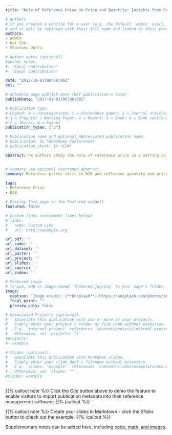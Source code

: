```yaml
---
title: "Role of Reference Price on Price and Quantity: Insights from Business-to- Business Markets"

# Authors
# If you created a profile for a user (e.g. the default `admin` user), write the username (folder name) here 
# and it will be replaced with their full name and linked to their profile.
authors:
- admin
- Hai Che
- Shantanu Dutta

# Author notes (optional)
#author_notes:
#- "Equal contribution"
#- "Equal contribution"

date: "2012-10-01T00:00:00Z"
doi: ""

# Schedule page publish date (NOT publication's date).
publishDate: "2017-01-01T00:00:00Z"

# Publication type.
# Legend: 0 = Uncategorized; 1 = Conference paper; 2 = Journal article;
# 3 = Preprint / Working Paper; 4 = Report; 5 = Book; 6 = Book section;
# 7 = Thesis; 8 = Patent
publication_types: ["2"]

# Publication name and optional abbreviated publication name.
# publication: In *Wowchemy Conference*
# publication_short: In *ICW*

abstract: he authors study the role of reference price in a setting in which both the price and the quantity are set through personal interaction during the transaction process, such as in business-to-business markets. Most studies on reference price in the marketing research literature focus on consumer packaged goods, for which prices are typically fixed during the shopping trip and the transaction does not involve personal interaction with a salesperson. In this study, the authors study the effect of reference price on the quantity purchased and also on the pricing outcome of the transaction. They estimate a simultaneous equation system of both pricing and quantity purchased. The findings are as follows: (1) Reference price effects exist on quantity purchased and on the transaction pricing outcome in business-to-business market transactions, (2) business customers react asymmetrically to price increases and price decreases, and (3) salespeople have their own reference prices that affect the transaction price. The authors also find that customer experience with the salesperson might exacerbate the loss aversion effect. They conclude by discussing the underlying reasons behind these findings and their managerial implications.


# Summary. An optional shortened abstract.
summary: Reference prices exist in B2B and influence quantity and prices

tags:
- Reference Price
- B2B

# Display this page in the Featured widget?
featured: false

# Custom links (uncomment lines below)
# links:
# - name: Custom Link
#   url: http://example.org

url_pdf: ''
url_code: ''
url_dataset: ''
url_poster: ''
url_project: ''
url_slides: ''
url_source: ''
url_video: ''

# Featured image
# To use, add an image named `featured.jpg/png` to your page's folder. 
image:
  caption: 'Image credit: [**Unsplash**](https://unsplash.com/photos/pLCdAaMFLTE)'
  focal_point: ""
  preview_only: false

# Associated Projects (optional).
#   Associate this publication with one or more of your projects.
#   Simply enter your project's folder or file name without extension.
#   E.g. `internal-project` references `content/project/internal-project/index.md`.
#   Otherwise, set `projects: []`.
#projects:
#- example

# Slides (optional).
#   Associate this publication with Markdown slides.
#   Simply enter your slide deck's filename without extension.
#   E.g. `slides: "example"` references `content/slides/example/index.md`.
#   Otherwise, set `slides: ""`.
#slides: example
---
```


{{% callout note %}}
Click the *Cite* button above to demo the feature to enable visitors to import publication metadata into their reference management software.
{{% /callout %}}

{{% callout note %}}
Create your slides in Markdown - click the *Slides* button to check out the example.
{{% /callout %}}

Supplementary notes can be added here, including [code, math, and images](https://wowchemy.com/docs/writing-markdown-latex/).
